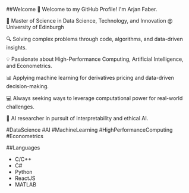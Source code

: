 ##Welcome
👋 Welcome to my GitHub Profile! I'm Arjan Faber.

🚀 Master of Science in Data Science, Technology, and Innovation @ University of Edinburgh

🔍 Solving complex problems through code, algorithms, and data-driven insights.

💡 Passionate about High-Performance Computing, Artificial Intelligence, and Econometrics.

📊 Applying machine learning for derivatives pricing and data-driven decision-making.

💻 Always seeking ways to leverage computational power for real-world challenges.

🔬 AI researcher in pursuit of interpretability and ethical AI.


#DataScience #AI #MachineLearning #HighPerformanceComputing #Econometrics 

##Languages
- C/C++
- C#
- Python
- ReactJS
- MATLAB





